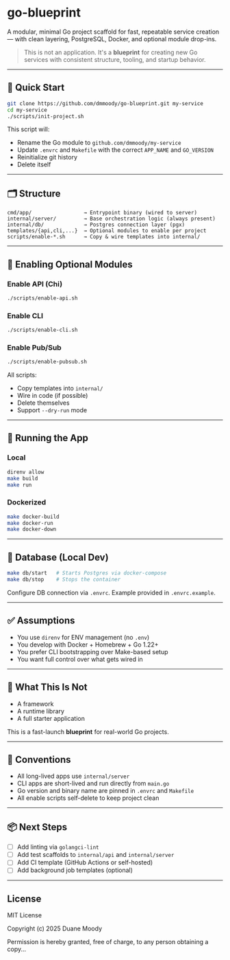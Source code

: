 # go-blueprint

A modular, minimal Go project scaffold for fast, repeatable service creation — with clean layering, PostgreSQL, Docker, and optional module drop-ins.

> This is not an application. It's a **blueprint** for creating new Go services with consistent structure, tooling, and startup behavior.

---

## 🏁 Quick Start

```bash
git clone https://github.com/dmmoody/go-blueprint.git my-service
cd my-service
./scripts/init-project.sh
```

This script will:

* Rename the Go module to `github.com/dmmoody/my-service`
* Update `.envrc` and `Makefile` with the correct `APP_NAME` and `GO_VERSION`
* Reinitialize git history
* Delete itself

---

## 🗂️ Structure

```
cmd/app/                 → Entrypoint binary (wired to server)
internal/server/         → Base orchestration logic (always present)
internal/db/             → Postgres connection layer (pgx)
templates/{api,cli,...}  → Optional modules to enable per project
scripts/enable-*.sh      → Copy & wire templates into internal/
```

---

## 🧩 Enabling Optional Modules

### Enable API (Chi)

```bash
./scripts/enable-api.sh
```

### Enable CLI

```bash
./scripts/enable-cli.sh
```

### Enable Pub/Sub

```bash
./scripts/enable-pubsub.sh
```

All scripts:

* Copy templates into `internal/`
* Wire in code (if possible)
* Delete themselves
* Support `--dry-run` mode

---

## 🦪 Running the App

### Local

```bash
direnv allow
make build
make run
```

### Dockerized

```bash
make docker-build
make docker-run
make docker-down
```

---

## 🐘 Database (Local Dev)

```bash
make db/start   # Starts Postgres via docker-compose
make db/stop    # Stops the container
```

Configure DB connection via `.envrc`. Example provided in `.envrc.example`.

---

## ✅ Assumptions

* You use `direnv` for ENV management (no `.env`)
* You develop with Docker + Homebrew + Go 1.22+
* You prefer CLI bootstrapping over Make-based setup
* You want full control over what gets wired in

---

## 📌 What This Is **Not**

* A framework
* A runtime library
* A full starter application

This is a fast-launch **blueprint** for real-world Go projects.

---

## 🧠 Conventions

* All long-lived apps use `internal/server`
* CLI apps are short-lived and run directly from `main.go`
* Go version and binary name are pinned in `.envrc` and `Makefile`
* All enable scripts self-delete to keep project clean

---

## 📦 Next Steps

* [ ] Add linting via `golangci-lint`
* [ ] Add test scaffolds to `internal/api` and `internal/server`
* [ ] Add CI template (GitHub Actions or self-hosted)
* [ ] Add background job templates (optional)

---

## License

MIT License

Copyright (c) 2025 Duane Moody

Permission is hereby granted, free of charge, to any person obtaining a copy...
